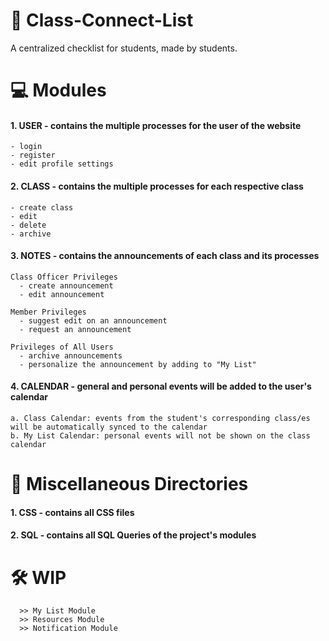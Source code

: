 # 📝 Class-Connect-List 
A centralized checklist for students, made by students.

# 💻 Modules
#### 1. USER - contains the multiple processes for the user of the website
    - login 
    - register
    - edit profile settings
#### 2. CLASS - contains the multiple processes for each respective class
    - create class
    - edit 
    - delete
    - archive
#### 3. NOTES - contains the announcements of each class and its processes
    Class Officer Privileges
      - create announcement
      - edit announcement
      
    Member Privileges
      - suggest edit on an announcement
      - request an announcement
      
    Privileges of All Users
      - archive announcements
      - personalize the announcement by adding to "My List"
      
#### 4. CALENDAR - general and personal events will be added to the user's calendar
    a. Class Calendar: events from the student's corresponding class/es will be automatically synced to the calendar
    b. My List Calendar: personal events will not be shown on the class calendar

# 📁 Miscellaneous Directories
#### 1. CSS - contains all CSS files
#### 2. SQL - contains all SQL Queries of the project's modules

# 🛠 WIP 
      >> My List Module
      >> Resources Module
      >> Notification Module
